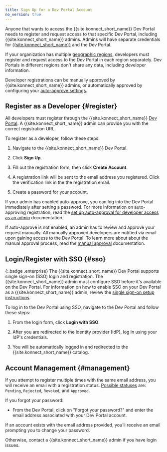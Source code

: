 ```yaml
---
title: Sign Up for a Dev Portal Account
no_version: true
---
```


Anyone that wants to access the {{site.konnect_short_name}} Dev Portal needs to register and request access to that specific Dev Portal, including {{site.konnect_short_name}} admins. Admins will have separate credentials for [{{site.konnect_short_name}}](https://cloud.konghq.com/) and the Dev Portal.

If your organization has multiple [geographic regions](/konnect/regions/), developers must register and request access to the Dev Portal in each region separately. Dev Portals in different regions don't share any data, including developer information.

Developer registrations can be manually approved by {{site.konnect_short_name}} admins, or automatically approved by configuring your [auto-approve settings](/konnect/dev-portal/access-and-approval/auto-approve-devs-apps/).


## Register as a Developer {#register}

All developers must register through the {{site.konnect_short_name}} [Dev Portal](/konnect/dev-portal/access/). A {{site.konnect_short_name}} admin can provide you with the correct registration URL. 

To register as a developer, follow these steps: 

1. Navigate to the {{site.konnect_short_name}} Dev Portal.

2. Click **Sign Up**.

3. Fill out the registration form, then click **Create Account**.

4. A registration link will be sent to the email address you registered. Click the verification link in the the registration email. 

5. Create a password for your account.

If your admin has enabled auto-approve, you can log into the Dev Portal immediately after setting a password. For more information on auto-approving registration, read the [set up auto-approval for developer access as an admin](/konnect/dev-portal/access-and-approval/auto-approve-devs-apps/) documentation.

If auto-approve is not enabled, an admin has to review and approve your request manually. All manually approved developers are notified via email upon gaining access to the Dev Portal. To learn more about about the manual approval process, read the [manual approval](/konnect/dev-portal/access-and-approval/manage-devs/#approve-dev-reg) documentation.

## Login/Register with SSO {#sso}
{:.badge .enterprise}
The {{site.konnect_short_name}} Dev Portal supports single sign-on (SSO) login and registration. The {{site.konnect_short_name}} admin must configure SSO before it's available on the Dev Portal. For information on how to enable SSO on your Dev Portal as a {{site.konnect_short_name}} admin, review the [single sign-on setup instructions](/konnect/dev-portal/customization/#single-sign-on/). 

To log in to the Dev Portal using SSO, navigate to the Dev Portal and follow these steps: 

1. From the login form, click **Login with SSO**.

2. After you are redirected to the identity provider (IdP), log in using your IdP's credentials.

3. You will be automatically logged in and redirected to the {{site.konnect_short_name}} catalog.

## Account Management {#management}

If you attempt to register multiple times with the same email address, you will receive an email with a registration status. [Possible statuses](/konnect/dev-portal/access-and-approval/manage-devs/#status/) are: `Pending`, `Rejected`, `Revoked`, and `Approved`.

If you forgot your password: 

* From the Dev Portal, click on "Forgot your password?" and enter the email address associated with your Dev Portal account.

If an account exists with the email address provided, you’ll receive an email prompting you to change your password.

Otherwise, contact a {{site.konnect_short_name}} admin if you have login issues.
